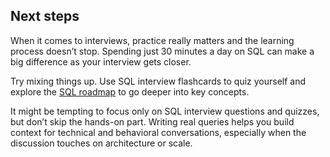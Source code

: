 ## Next steps

When it comes to interviews, practice really matters and the learning process doesn’t stop. Spending just 30 minutes a day on SQL can make a big difference as your interview gets closer.

Try mixing things up. Use SQL interview flashcards to quiz yourself and explore the  [SQL roadmap](https://roadmap.sh/sql) to go deeper into key concepts.

It might be tempting to focus only on SQL interview questions and quizzes, but don’t skip the hands-on part. Writing real queries helps you build context for technical and behavioral conversations, especially when the discussion touches on architecture or scale.

